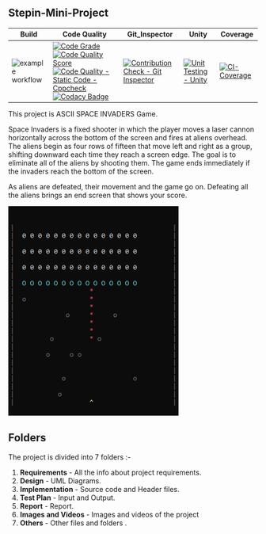 ## Stepin-Mini-Project

Build | Code Quality | Git_Inspector | Unity | Coverage |
------| -------------| --------------| ------| ---------|
![example workflow](https://github.com/Amit-Singh-op/Project-Ltts/actions/workflows/cpp.yml/badge.svg) |  [![Code Grade](https://www.code-inspector.com/project/24680/score/svg)](https://www.code-inspector.com/project/24680/status/svg)  [![Code Quality Score](https://www.code-inspector.com/project/24680/status/svg)](https://frontend.code-inspector.com/project/24680/dashboard) [![Code Quality - Static Code - Cppcheck](https://github.com/Amit-Singh-op/Project-Ltts/actions/workflows/cppcheck.yml/badge.svg)](https://github.com/Amit-Singh-op/Project-Ltts/actions/workflows/cppcheck.yml) [![Codacy Badge](https://app.codacy.com/project/badge/Grade/3c71ddcd8cec46b3996f5ffcdf69335e)](https://www.codacy.com/gh/Amit-Singh-op/Project-Ltts/dashboard?utm_source=github.com&amp;utm_medium=referral&amp;utm_content=Amit-Singh-op/Project-Ltts&amp;utm_campaign=Badge_Grade) |  [![Contribution Check - Git Inspector](https://github.com/Amit-Singh-op/Project-Ltts/actions/workflows/Git_Inspector.yml/badge.svg)](https://github.com/Amit-Singh-op/Project-Ltts/actions/workflows/Git_Inspector.yml) | [![Unit Testing - Unity](https://github.com/Amit-Singh-op/Project-Ltts/actions/workflows/unity.yml/badge.svg)](https://github.com/Amit-Singh-op/Project-Ltts/actions/workflows/unity.yml) | [![CI-Coverage](https://github.com/Amit-Singh-op/Project-Ltts/actions/workflows/CI-Coverage.yml/badge.svg)](https://github.com/Amit-Singh-op/Project-Ltts/actions/workflows/CI-Coverage.yml)

This project is ASCII SPACE INVADERS Game.

Space Invaders is a fixed shooter in which the player moves a laser cannon horizontally across the bottom of the screen and fires at aliens overhead. The aliens begin as four rows of fifteen that move left and right as a group, shifting downward each time they reach a screen edge. The goal is to eliminate all of the aliens by shooting them. The game ends immediately if the invaders reach the bottom of the screen.

As aliens are defeated, their movement and the game go on. Defeating all the aliens brings an end screen that shows your score.

![Example](https://github.com/Amit-Singh-op/Project-Ltts/blob/main/7_Others/Output%20(2).png)

## Folders

The project is divided into 7 folders :-

1. **Requirements** - All the info about project requirements.
2. **Design** - UML Diagrams.
3. **Implementation** - Source code and Header files.
4. **Test Plan** - Input and Output.
5. **Report** - Report.
6. **Images and Videos** - Images and videos of the project
7. **Others** - Other files and folders .
